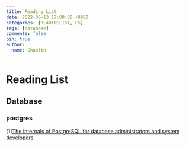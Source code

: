 ```yaml
---
title: Reading List 
date: 2022-06-13 17:00:00 +0800
categories: [READINGLIST, CS]
tags: [database]
comments: false
pin: true
author:
  name: Shuolin
---
```


# Reading List 

## Database

### postgres

[1][The Internals of PostgreSQL for database administrators and system developers](http://www.interdb.jp/pg/index.html)
